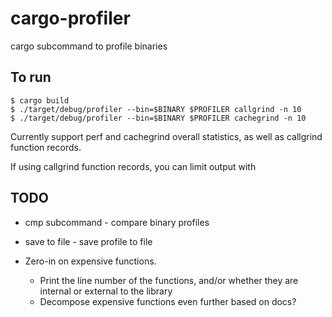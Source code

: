 # cargo-profiler
cargo subcommand to profile binaries

## To run

```
$ cargo build
$ ./target/debug/profiler --bin=$BINARY $PROFILER callgrind -n 10
$ ./target/debug/profiler --bin=$BINARY $PROFILER cachegrind -n 10

```
Currently support perf and cachegrind overall statistics, as well as callgrind function records.

If using callgrind function records, you can limit output with



## TODO

* cmp subcommand - compare binary profiles
* save to file - save profile to file

* Zero-in on expensive functions.
  * Print the line number of the functions, and/or whether they are internal or external to the library
  * Decompose expensive functions even further based on docs?
